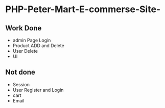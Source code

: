 # PHP-Peter-Mart-E-commerse-Site-
## Work Done
* admin Page Login 
* Product ADD and Delete
* User Delete
* UI

## Not done
* Session
* User Register and Login 
* cart
* Email
